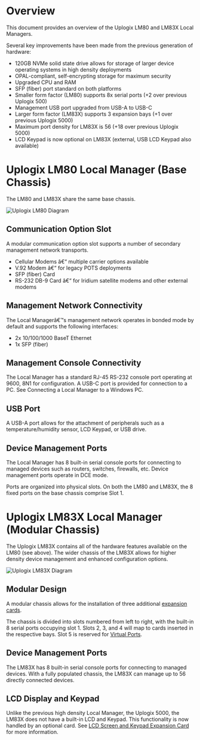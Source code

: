 # Overview
This document provides an overview of the Uplogix LM80 and LM83X Local Managers.

Several key improvements have been made from the previous generation of hardware:

* 120GB NVMe solid state drive allows for storage of larger device operating systems in high density deployments
* OPAL-compliant, self-encrypting storage for maximum security
* Upgraded CPU and RAM
* SFP (fiber) port standard on both platforms
* Smaller form factor (LM80) supports 8x serial ports (+2 over previous Uplogix 500)
* Management USB port upgraded from USB-A to USB-C
* Larger form factor (LM83X) supports 3 expansion bays (+1 over previous Uplogix 5000)
* Maximum port density for LM83X is 56 (+18 over previous Uplogix 5000)
* LCD Keypad is now optional on LM83X (external, USB LCD Keypad also available)

# Uplogix LM80 Local Manager (Base Chassis)
The LM80 and LM83X share the same base chassis.

![Uplogix LM80 Diagram](https://uplogix.com/support/docs/img/6.0/uplogix-lm80-local-manager-diagram.png)

## Communication Option Slot
A modular communication option slot supports a number of secondary management network transports.

* Cellular Modems â€“ multiple carrier options available
* V.92 Modem â€“ for legacy POTS deployments
* SFP (fiber) Card
* RS-232 DB-9 Card â€“ for Iridium satellite modems and other external modems

## Management Network Connectivity
The Local Managerâ€™s management network operates in bonded mode by default and supports the following interfaces:

* 2x 10/100/1000 BaseT Ethernet 
* 1x SFP (fiber)

## Management Console Connectivity

The Local Manager has a standard RJ-45 RS-232 console port operating at 9600, 8N1 for configuration. A USB-C port is provided for connection to a PC. See Connecting a Local Manager to a Windows PC.

## USB Port

A USB-A port allows for the attachment of peripherals such as a temperature/humidity sensor, LCD Keypad, or USB drive.

## Device Management Ports

The Local Manager has 8 built-in serial console ports for connecting to managed devices such as routers, switches, firewalls, etc. Device management ports operate in DCE mode.

Ports are organized into physical slots. On both the LM80 and LM83X, the 8 fixed ports on the base chassis comprise Slot 1.

# Uplogix LM83X Local Manager (Modular Chassis)
The Uplogix LM83X contains all of the hardware features available on the LM80 (see above). The wider chassis of the LM83X allows for higher density device management and enhanced configuration options.

![Uplogix LM83X Diagram](https://uplogix.com/support/docs/img/6.0/uplogix-lm83x-local-manager-diagram.png)

## Modular Design

A modular chassis allows for the installation of three additional [expansion cards](https://uplogix.com/docs/local-manager-user-guide/series-8/expansion-cards). 

The chassis is divided into slots numbered from left to right, with the built-in 8 serial ports occupying slot 1. Slots 2, 3, and 4 will map to cards inserted in the respective bays. Slot 5 is reserved for [Virtual Ports](https://uplogix.com/docs/local-manager-user-guide/configuring-managed-devices/using-virtual-ports).

## Device Management Ports

The LM83X has 8 built-in serial console ports for connecting to managed devices. With a fully populated chassis, the LM83X can manage up to 56 directly connected devices.

## LCD Display and Keypad

Unlike the previous high density Local Manager, the Uplogix 5000, the LM83X does not have a built-in LCD and Keypad. This functionality is now handled by an optional card. See [LCD Screen and Keypad Expansion Card](https://uplogix.com/docs/local-manager-user-guide/series-8/lcd-screen-and-keypad-expansion-card) for more information.